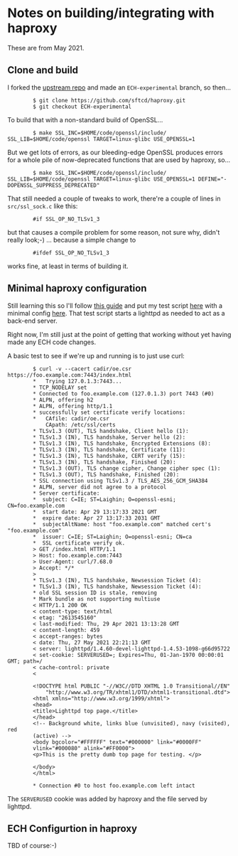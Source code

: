 
# Notes on building/integrating with haproxy

These are from May 2021.

## Clone and build

I forked the [upstream repo](https://github.com/haproxy/haproxy) and made
an ``ECH-experimental`` branch, so then...

            $ git clone https://github.com/sftcd/haproxy.git
            $ git checkout ECH-experimental

To build that with a non-standard build of OpenSSL...

            $ make SSL_INC=$HOME/code/openssl/include/ SSL_LIB=$HOME/code/openssl TARGET=linux-glibc USE_OPENSSL=1

But we get lots of errors, as our bleeding-edge OpenSSL produces errors for
a whole pile of now-deprecated functions that are used by haproxy, so...

            $ make SSL_INC=$HOME/code/openssl/include/ SSL_LIB=$HOME/code/openssl TARGET=linux-glibc USE_OPENSSL=1 DEFINE="-DOPENSSL_SUPPRESS_DEPRECATED"

That still needed a couple of tweaks to work, there're a couple of lines
in ``src/ssl_sock.c`` like this:

            #if SSL_OP_NO_TLSv1_3

but that causes a compile problem for some reason, not sure why, didn't really
look;-) ... because a simple change to 

            #ifdef SSL_OP_NO_TLSv1_3

works fine, at least in terms of building it.

## Minimal haproxy configuration

Still learning this so I'll follow [this guide](https://www.haproxy.com/blog/the-four-essential-sections-of-an-haproxy-configuration/)
and put my test script [here](testhaproxy.sh) with a minimal config [here](haproxymin.cfg).
That test script starts a lighttpd as needed to act as a back-end server.

Right now, I'm still just at the point of getting that working without yet having made
any ECH code changes. 

A basic test to see if we're up and running is to just use curl:

            $ curl -v --cacert cadir/oe.csr https://foo.example.com:7443/index.html
            *   Trying 127.0.1.3:7443...
            * TCP_NODELAY set
            * Connected to foo.example.com (127.0.1.3) port 7443 (#0)
            * ALPN, offering h2
            * ALPN, offering http/1.1
            * successfully set certificate verify locations:
            *   CAfile: cadir/oe.csr
                CApath: /etc/ssl/certs
            * TLSv1.3 (OUT), TLS handshake, Client hello (1):
            * TLSv1.3 (IN), TLS handshake, Server hello (2):
            * TLSv1.3 (IN), TLS handshake, Encrypted Extensions (8):
            * TLSv1.3 (IN), TLS handshake, Certificate (11):
            * TLSv1.3 (IN), TLS handshake, CERT verify (15):
            * TLSv1.3 (IN), TLS handshake, Finished (20):
            * TLSv1.3 (OUT), TLS change cipher, Change cipher spec (1):
            * TLSv1.3 (OUT), TLS handshake, Finished (20):
            * SSL connection using TLSv1.3 / TLS_AES_256_GCM_SHA384
            * ALPN, server did not agree to a protocol
            * Server certificate:
            *  subject: C=IE; ST=Laighin; O=openssl-esni; CN=foo.example.com
            *  start date: Apr 29 13:17:33 2021 GMT
            *  expire date: Apr 27 13:17:33 2031 GMT
            *  subjectAltName: host "foo.example.com" matched cert's "foo.example.com"
            *  issuer: C=IE; ST=Laighin; O=openssl-esni; CN=ca
            *  SSL certificate verify ok.
            > GET /index.html HTTP/1.1
            > Host: foo.example.com:7443
            > User-Agent: curl/7.68.0
            > Accept: */*
            > 
            * TLSv1.3 (IN), TLS handshake, Newsession Ticket (4):
            * TLSv1.3 (IN), TLS handshake, Newsession Ticket (4):
            * old SSL session ID is stale, removing
            * Mark bundle as not supporting multiuse
            < HTTP/1.1 200 OK
            < content-type: text/html
            < etag: "2613545160"
            < last-modified: Thu, 29 Apr 2021 13:13:28 GMT
            < content-length: 459
            < accept-ranges: bytes
            < date: Thu, 27 May 2021 22:21:13 GMT
            < server: lighttpd/1.4.60-devel-lighttpd-1.4.53-1098-g66d95722
            < set-cookie: SERVERUSED=; Expires=Thu, 01-Jan-1970 00:00:01 GMT; path=/
            < cache-control: private
            < 
            
            <!DOCTYPE html PUBLIC "-//W3C//DTD XHTML 1.0 Transitional//EN"
                "http://www.w3.org/TR/xhtml1/DTD/xhtml1-transitional.dtd">
            <html xmlns="http://www.w3.org/1999/xhtml">
            <head>
            <title>Lighttpd top page.</title>
            </head>
            <!-- Background white, links blue (unvisited), navy (visited), red
            (active) -->
            <body bgcolor="#FFFFFF" text="#000000" link="#0000FF"
            vlink="#000080" alink="#FF0000">
            <p>This is the pretty dumb top page for testing. </p>
            
            </body>
            </html>
            
            * Connection #0 to host foo.example.com left intact

The ``SERVERUSED`` cookie was added by haproxy and the file served by lighttpd.

## ECH Configurtion in haproxy

TBD of course:-)

